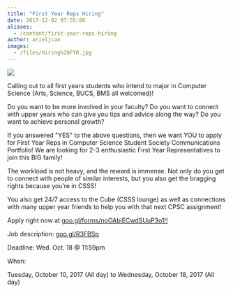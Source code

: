 ```yaml
---
title: "First Year Reps Hiring"
date: 2017-12-02 07:55:00
aliases:
  - /content/first-year-reps-hiring
author: arieljcao
images:
  - /files/Hiring%20FYR.jpg
---
```


![](/files/Hiring%20FYR.jpg)

Calling out to all first years students who intend to major in Computer Science (Arts, Science, BUCS, BMS all welcomed)!

Do you want to be more involved in your faculty? Do you want to connect with upper years who can give you tips and advice along the way? Do you want to achieve personal growth?

If you answered "YES" to the above questions, then we want YOU to apply for First Year Reps in Computer Science Student Society Communications Portfolio! We are looking for 2-3 enthusiastic First Year Representatives to join this BIG family!

The workload is not heavy, and the reward is immense. Not only do you get to connect with people of similar interests, but you also get the bragging rights because you’re in CSSS!

You also get 24/7 access to the Cube (CSSS lounge) as well as connections with many upper year friends to help you with that next CPSC assignment!

Apply right now at [goo.gl/forms/noOAbiECwdSUuP3o1!!](https://goo.gl/forms/noOAbiECwdSUuP3o1!!)

Job description: [goo.gl/R3FBSp](https://goo.gl/R3FBSp)

Deadline: Wed. Oct. 18 @ 11:59pm

When: 

Tuesday, October 10, 2017 (All day) to Wednesday, October 18, 2017 (All day)
